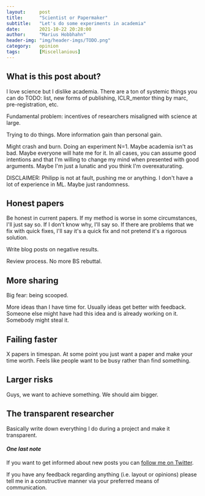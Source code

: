 ```yaml
---
layout:     post
title:      "Scientist or Papermaker"
subtitle:   "Let's do some experiments in academia"
date:       2021-10-22 20:28:00
author:     "Marius Hobbhahn"
header-img: "img/header-imgs/TODO.png"
category:   opinion
tags:       [Miscellanious]
---
```


## **What is this post about?**

I love science but I dislike academia. There are a ton of systemic things you can do TODO: list, new forms of publishing, ICLR_mentor thing by marc, pre-registration, etc.

Fundamental problem: incentives of researchers misaligned with science at large. 

Trying to do things. More information gain than personal gain. 

Might crash and burn. Doing an experiment N=1. Maybe academia isn't as bad. Maybe everyone will hate me for it. In all cases, you can assume good intentions and that I'm willing to change my mind when presented with good arguments. Maybe I'm just a lunatic and you think I'm overexaturating. 

DISCLAIMER: Philipp is not at fault, pushing me or anything. I don't have a lot of experience in ML. Maybe just randomness. 

## Honest papers

Be honest in current papers. If my method is worse in some circumstances, I'll just say so. If I don't know why, I'll say so. If there are problems that we fix with quick fixes, I'll say it's a quick fix and not pretend it's a rigorous solution. 

Write blog posts on negative results.

Review process. No more BS rebuttal. 

## More sharing

Big fear: being scooped. 

More ideas than I have time for. Usually ideas get better with feedback. Someone else might have had this idea and is already working on it. Somebody might steal it. 

## Failing faster

X papers in timespan. At some point you just want a paper and make your time worth. Feels like people want to be busy rather than find something. 

## Larger risks

Guys, we want to achieve something. We should aim bigger. 

## The transparent researcher

Basically write down everything I do during a project and make it transparent. 

#### ***One last note***

If you want to get informed about new posts you can <a href='https://twitter.com/MariusHobbhahn'>follow me on Twitter</a>.

If you have any feedback regarding anything (i.e. layout or opinions) please tell me in a constructive manner via your preferred means of communication.
